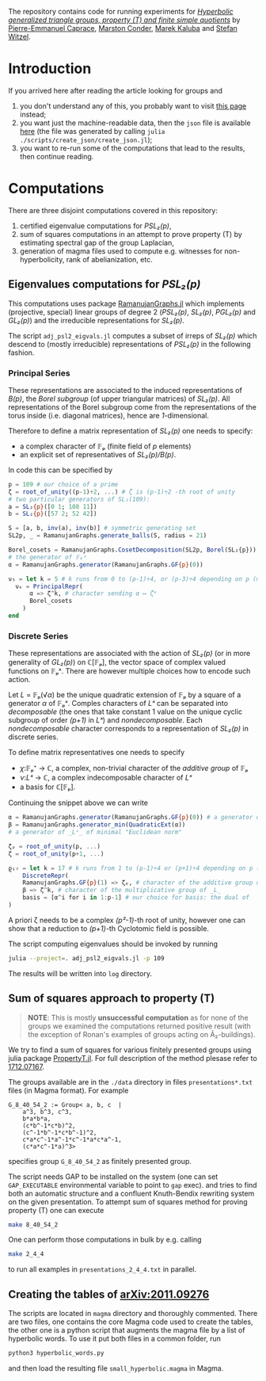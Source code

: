 The repository contains code for running experiments for
[_Hyperbolic generalized triangle groups, property (T) and finite simple quotients_](https://arxiv.org/abs/2011.09276) by
[Pierre-Emmanuel Caprace](https://perso.uclouvain.be/pierre-emmanuel.caprace/),
[Marston Conder](https://www.math.auckland.ac.nz/~conder/),
[Marek Kaluba](https://kalmar.faculty.wmi.amu.edu.pl/) and
[Stefan Witzel](https://www.math.uni-bielefeld.de/~switzel/).

# Introduction
If you arrived here after reading the article looking for groups and
 1. you don't understand any of this, you probably want to visit [this page](https://kalmarek.github.io/SmallHyperbolic/) instead;
 2. you want just the machine-readable data, then the `json` file is available [here](https://github.com/kalmarek/SmallHyperbolic/blob/master/data/triangle_groups.json) (the file was generated by calling `julia ./scripts/create_json/create_json.jl`);
 3. you want to re-run some of the computations that lead to the results, then continue reading.

# Computations

There are three disjoint computations covered in this repository:
 1. certified eigenvalue computations for _PSL₂(p)_,
 2. sum of squares computations in an attempt to prove property (T) by estimating spectral gap of the group Laplacian,
 3. generation of magma files used to compute e.g. witnesses for non-hyperbolicity, rank of abelianization, etc.

## Eigenvalues computations for _PSL₂(p)_

This computations uses package
[RamanujanGraphs.jl](https://github.com/kalmarek/RamanujanGraphs.jl) which
implements (projective, special) linear groups of degree 2 (_PSL₂(p)_, _SL₂(p)_,
_PGL₂(p)_ and _GL₂(p)_) and the irreducible representations for _SL₂(p)_.

The script `adj_psl2_eigvals.jl` computes a subset of irreps of _SL₂(p)_ which
descend to (mostly irreducible) representations of _PSL₂(p)_ in the following
fashion.

### Principal Series

These representations are associated to the induced representations of _B(p)_,
the _Borel subgroup_ (of upper triangular matrices) of _SL₂(p)_.
All representations of the Borel subgroup come from the representations of the
torus inside (i.e. diagonal matrices), hence are _1_-dimensional.

Therefore to define a matrix representation of _SL₂(p)_ one needs to specify:
 * a complex character of 𝔽ₚ (finite field of _p_ elements)
 * an explicit set of representatives of _SL₂(p)/B(p)_.

In code this can be specified by

```julia
p = 109 # our choice of a prime
ζ = root_of_unity((p-1)÷2, ...) # ζ is (p-1)÷2 -th root of unity
# two particular generators of SL₂(109):
a = SL₂{p}([0 1; 108 11])
b = SL₂{p}([57 2; 52 42])

S = [a, b, inv(a), inv(b)] # symmetric generating set
SL2p, _ = RamanujanGraphs.generate_balls(S, radius = 21)

Borel_cosets = RamanujanGraphs.CosetDecomposition(SL2p, Borel(SL₂{p}))
# the generator of 𝔽ₚˣ
α = RamanujanGraphs.generator(RamanujanGraphs.GF{p}(0))

ν₅ = let k = 5 # k runs from 0 to (p-1)÷4, or (p-3)÷4 depending on p (mod 4)
  νₖ = PrincipalRepr(
      α => ζ^k, # character sending α ↦ ζᵏ
      Borel_cosets
    )
end

```

### Discrete Series

These representations are associated with the action of _SL₂(p)_ (or in more
generality of _GL₂(p)_) on ℂ[𝔽ₚ], the vector space of complex valued functions
on 𝔽ₚˣ. There are however multiple choices how to encode such action.

Let _L_ = 𝔽ₚ(√_α_) be the unique quadratic extension of 𝔽ₚ by a square of a
generator _α_ of 𝔽ₚˣ. Comples characters of _Lˣ_ can be separated into
_decomposable_ (the ones that take constant 1 value on the unique cyclic
subgroup of order _(p+1)_ in _Lˣ_) and _nondecomposable_. Each _nondecomposable_
character corresponds to a representation of _SL₂(p)_ in discrete series.

To define matrix representatives one needs to specify
* _χ_:𝔽ₚ⁺ → ℂ, a complex, non-trivial character of the _additive group_ of 𝔽ₚ
* _ν_:_Lˣ_ → ℂ, a complex indecomposable character of _Lˣ_
* a basis for ℂ[𝔽ₚ].

Continuing the snippet above we can write

```julia
α = RamanujanGraphs.generator(RamanujanGraphs.GF{p}(0)) # a generator of 𝔽ₚˣ
β = RamanujanGraphs.generator_min(QuadraticExt(α))
# a generator of _Lˣ_ of minimal "Euclidean norm"

ζₚ = root_of_unity(p, ...)
ζ = root_of_unity(p+1, ...)

ϱ₁₇ = let k = 17 # k runs from 1 to (p-1)÷4 or (p+1)÷4 depending on p (mod 4)
    DiscreteRepr(
    RamanujanGraphs.GF{p}(1) => ζₚ, # character of the additive group of 𝔽ₚ
    β => ζ^k, # character of the multiplicative group of _L_
    basis = [α^i for i in 1:p-1] # our choice for basis: the dual of
)
```

A priori ζ needs to be a complex _(p²-1)_-th root of unity, however one can show
that a reduction to _(p+1)_-th Cyclotomic field is possible.

The script computing eigenvalues should be invoked by running

```bash
julia --project=. adj_psl2_eigvals.jl -p 109
```

The results will be written into `log` directory.

## Sum of squares approach to property (T)

> **NOTE**: This is mostly __unsuccessful computation__ as for none of the groups we examined
the computations returned positive result (with the exception of Ronan's
examples of groups acting on Ã₂-buildings).

We try to find a sum of squares for various finitely presented groups using
julia package [PropertyT.jl](https://github.com/kalmarek/PropertyT.jl). For
full description of the method plesase refer to
[1712.07167](https://arxiv.org/abs/1712.07167).

The groups available are in the `./data` directory in files
`presentations*.txt` files (in Magma format). For example
```
G_8_40_54_2 := Group< a, b, c  |
    a^3, b^3, c^3,
    b*a*b*a,
    (c*b^-1*c*b)^2,
    (c^-1*b^-1*c*b^-1)^2,
    c*a*c^-1*a^-1*c^-1*a*c*a^-1,
    (c*a*c^-1*a)^3>
```
specifies group `G_8_40_54_2` as finitely presented group.

The script needs GAP to be installed on the system (one can set `GAP_EXECUTABLE`
environmental variable to point to `gap` exec). and tries to find both an
automatic structure and a confluent Knuth-Bendix rewriting system on the given
presentation. To attempt sum of squares method for proving property (T) one can
execute
```bash
make 8_40_54_2
```

One can perform those computations in bulk by e.g. calling
```bash
make 2_4_4
```
to run all examples in `presentations_2_4_4.txt` in parallel.

## Creating the tables of [arXiv:2011.09276](https://arxiv.org/abs/2011.09276)

The scripts are located in `magma` directory and thoroughly commented.
There are two files, one contains the core Magma code used to create the tables,
the other one is a python script that augments the magma file by a list of
hyperbolic words. To use it put both files in a common folder, run
```bash
python3 hyperbolic_words.py
```
and then load the resulting file `small_hyperbolic.magma` in Magma.
